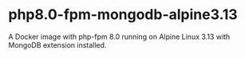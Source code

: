 # php8.0-fpm-mongodb-alpine3.13
A Docker image with php-fpm 8.0 running on Alpine Linux 3.13 with MongoDB extension installed.
